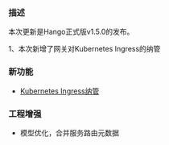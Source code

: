 ### 描述
本次更新是Hango正式版v1.5.0的发布。

1、本次新增了网关对Kubernetes Ingress的纳管
### 新功能

- [Kubernetes Ingress纳管](http://localhost:8000/user-guide/best-practices/virtual-gateway/kubernetes-ingress/)

### 工程增强

- 模型优化，合并服务路由元数据
